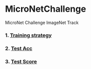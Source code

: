 # MicroNetChallenge

MicroNet Challenge ImageNet Track

### 1. [Training strategy](./Train.md)
### 2. [Test Acc](./Test.md)
### 3. [Test Score](./Score.md)
